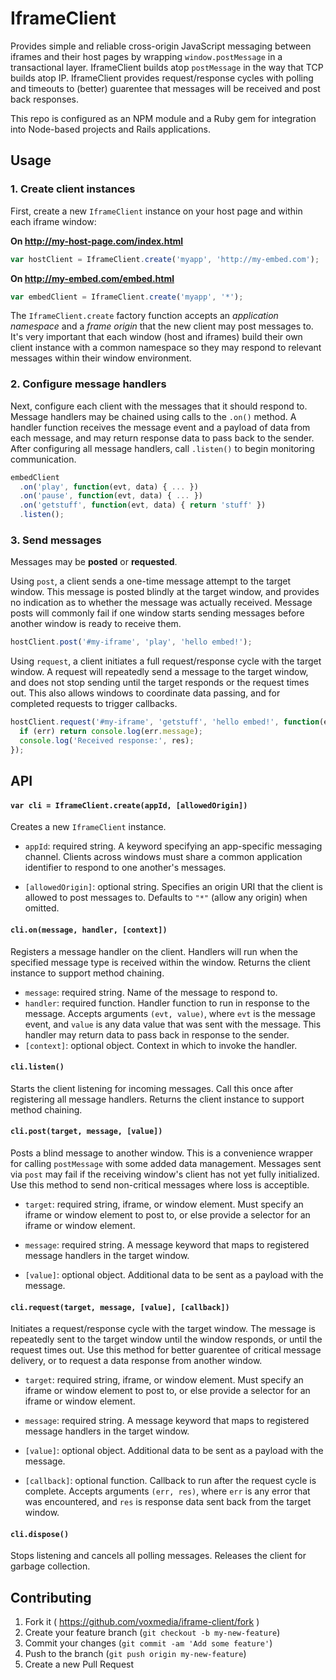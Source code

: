 # IframeClient

Provides simple and reliable cross-origin JavaScript messaging between iframes and their host pages by wrapping `window.postMessage` in a transactional layer. IframeClient builds atop `postMessage` in the way that TCP builds atop IP. IframeClient provides request/response cycles with polling and timeouts to (better) guarentee that messages will be received and post back responses.

This repo is configured as an NPM module and a Ruby gem for integration into Node-based projects and Rails applications.

## Usage

### 1. Create client instances

First, create a new `IframeClient` instance on your host page and within each iframe window:

**On http://my-host-page.com/index.html**

```javascript
var hostClient = IframeClient.create('myapp', 'http://my-embed.com');
```

**On http://my-embed.com/embed.html**

```javascript
var embedClient = IframeClient.create('myapp', '*');
```

The `IframeClient.create` factory function accepts an _application namespace_ and a _frame origin_ that the new client may post messages to. It's very important that each window (host and iframes) build their own client instance with a common namespace so they may respond to relevant messages within their window environment.

### 2. Configure message handlers

Next, configure each client with the messages that it should respond to. Message handlers may be chained using calls to the `.on()` method. A handler function receives the message event and a payload of data from each message, and may return response data to pass back to the sender. After configuring all message handlers, call `.listen()` to begin monitoring communication.

```javascript
embedClient
  .on('play', function(evt, data) { ... })
  .on('pause', function(evt, data) { ... })
  .on('getstuff', function(evt, data) { return 'stuff' })
  .listen();
```

### 3. Send messages

Messages may be **posted** or **requested**.

Using `post`, a client sends a one-time message attempt to the target window. This message is posted blindly at the target window, and provides no indication as to whether the message was actually received. Message posts will commonly fail if one window starts sending messages before another window is ready to receive them.

```javascript
hostClient.post('#my-iframe', 'play', 'hello embed!');
```

Using `request`, a client initiates a full request/response cycle with the target window. A request will repeatedly send a message to the target window, and does not stop sending until the target responds or the request times out. This also allows windows to coordinate data passing, and for completed requests to trigger callbacks.

```javascript
hostClient.request('#my-iframe', 'getstuff', 'hello embed!', function(err, res) {
  if (err) return console.log(err.message);
  console.log('Received response:', res);
});
```

## API

#### `var cli = IframeClient.create(appId, [allowedOrigin])`

Creates a new `IframeClient` instance.

* `appId`: required string. A keyword specifying an app-specific messaging channel. Clients across windows must share a common application identifier to respond to one another's messages.

* `[allowedOrigin]`: optional string. Specifies an origin URI that the client is allowed to post messages to. Defaults to `"*"` (allow any origin) when omitted.

#### `cli.on(message, handler, [context])`

Registers a message handler on the client. Handlers will run when the specified message type is received within the window. Returns the client instance to support method chaining.

* `message`: required string. Name of the message to respond to.
* `handler`: required function. Handler function to run in response to the message. Accepts arguments `(evt, value)`, where `evt` is the message event, and `value` is any data value that was sent with the message. This handler may return data to pass back in response to the sender.
* `[context]`: optional object. Context in which to invoke the handler.

#### `cli.listen()`

Starts the client listening for incoming messages. Call this once after registering all message handlers. Returns the client instance to support method chaining.

#### `cli.post(target, message, [value])`

Posts a blind message to another window. This is a convenience wrapper for calling `postMessage` with some added data management. Messages sent via `post` may fail if the receiving window's client has not yet fully initialized. Use this method to send non-critical messages where loss is acceptible.

* `target`: required string, iframe, or window element. Must specify an iframe or window element to post to, or else provide a selector for an iframe or window element.

* `message`: required string. A message keyword that maps to registered message handlers in the target window.

* `[value]`: optional object. Additional data to be sent as a payload with the message.

#### `cli.request(target, message, [value], [callback])`

Initiates a request/response cycle with the target window. The message is repeatedly sent to the target window until the window responds, or until the request times out. Use this method for better guarentee of critical message delivery, or to request a data response from another window.

* `target`: required string, iframe, or window element. Must specify an iframe or window element to post to, or else provide a selector for an iframe or window element.

* `message`: required string. A message keyword that maps to registered message handlers in the target window.

* `[value]`: optional object. Additional data to be sent as a payload with the message.

* `[callback]`: optional function. Callback to run after the request cycle is complete. Accepts arguments `(err, res)`, where `err` is any error that was encountered, and `res` is response data sent back from the target window.

#### `cli.dispose()`

Stops listening and cancels all polling messages. Releases the client for garbage collection.

## Contributing

1. Fork it ( https://github.com/voxmedia/iframe-client/fork )
2. Create your feature branch (`git checkout -b my-new-feature`)
3. Commit your changes (`git commit -am 'Add some feature'`)
4. Push to the branch (`git push origin my-new-feature`)
5. Create a new Pull Request
